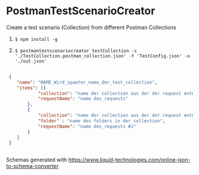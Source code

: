 # PostmanTestScenarioCreator
Create a test scenario (Collection) from different Postman Collections


1. ``` $ npm install -g ```

2. ``` $ postmantestscenariocreator testCollection -c './TestCollection.postman_collection.json' -t 'TestConfig.json' -o './out.json' ```
    
    
``` json

 {
 	"name": "NAME_Wird_spaeter_name_der_test_collection",
 	"items": [{
 			"collection": "name der collection aus der der request entnommen wird",
 			"requestName": "name des_requests"
 		},
 		{
 			"collection": "name der collection aus der der request entnommen wird #2",
 			"folder" : "name des folders in der collection",
 			"requestName": "name des_requests #2"
 		}
 	]
 }
 
```


Schemas generated with 
https://www.liquid-technologies.com/online-json-to-schema-converter